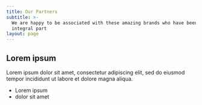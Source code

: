 ```yaml
---
title: Our Partners
subtitle: >-
  We are happy to be associated with these amazing brands who have been an
  integral part 
layout: page
---
```

## Lorem ipsum
Lorem ipsum dolor sit amet, consectetur adipiscing elit, sed do eiusmod tempor incididunt ut labore et dolore magna aliqua.
- Lorem ipsum
- dolor sit amet